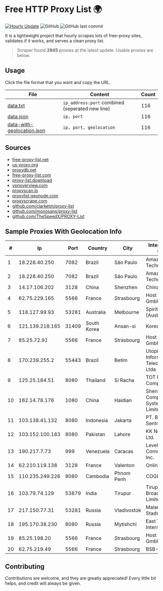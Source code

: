 
# Free HTTP Proxy List 🌍

[![Hourly Update](https://github.com/mertguvencli/http-proxy-list/actions/workflows/main.yml/badge.svg?branch=main)](https://github.com/mertguvencli/http-proxy-list/actions/workflows/main.yml)
![GitHub](https://img.shields.io/github/license/mertguvencli/http-proxy-list)
![GitHub last commit](https://img.shields.io/github/last-commit/mertguvencli/http-proxy-list)

It is a lightweight project that hourly scrapes lots of free-proxy sites, validates if it works, and serves a clean proxy list.


> Scraper found **2845** proxies at the latest update. Usable proxies are below.

## Usage

Click the file format that you want and copy the URL.


|File|Content|Count|
|----|-------|-----|
|[data.txt](https://raw.githubusercontent.com/mertguvencli/http-proxy-list/main/proxy-list/data.txt)|`ip_address:port` combined (seperated new line)|116|
|[data.json](https://raw.githubusercontent.com/mertguvencli/http-proxy-list/main/proxy-list/data.json)|`ip, port`|116|
|[data-with-geolocation.json](https://raw.githubusercontent.com/mertguvencli/http-proxy-list/main/proxy-list/data-with-geolocation.json)|`ip, port, geolocation`|116|

## Sources

* [free-proxy-list.net](https://free-proxy-list.net)
* [us-proxy.org](https://www.us-proxy.org)
* [proxydb.net](http://proxydb.net)
* [free-proxy-list.com](https://free-proxy-list.com/?page=&port=&type%5B%5D=http&type%5B%5D=https&up_time=0&search=Search)
* [proxy-list.download](https://www.proxy-list.download/HTTP)
* [vpnoverview.com](https://vpnoverview.com/privacy/anonymous-browsing/free-proxy-servers)
* [proxyscan.io](https://www.proxyscan.io)
* [proxylist.geonode.com](https://proxylist.geonode.com/api/proxy-list?limit=300&page=1&sort_by=lastChecked&sort_type=desc&protocols=http,https)
* [proxyscrape.com](https://api.proxyscrape.com/v2/?request=displayproxies&protocol=http&timeout=10000&country=all&ssl=all&anonymity=all)
* [github.com/clarketm/proxy-list](https://raw.githubusercontent.com/clarketm/proxy-list/master/proxy-list-raw.txt)
* [github.com/monosans/proxy-list](https://raw.githubusercontent.com/monosans/proxy-list/main/proxies/http.txt)
* [github.com/TheSpeedX/PROXY-List](https://raw.githubusercontent.com/TheSpeedX/PROXY-List/master/http.txt)


## Sample Proxies With Geolocation Info

|#|Ip|Port|Country|City|Internet Service Provider|
|-|--|----|-------|----|-------------------------|
|1|18.228.40.250|7082|Brazil|São Paulo|Amazon Technologies Inc.|
|2|18.228.40.250|7082|Brazil|São Paulo|Amazon Technologies Inc.|
|3|14.17.106.202|3128|China|Shenzhen|Chinanet|
|4|62.75.229.165|5566|France|Strasbourg|Host Europe GmbH|
|5|118.127.99.93|53281|Australia|Melbourne|Spirit Telecom (Australia) Pty Ltd|
|6|121.139.218.165|31409|South Korea|Ansan-si|Korea Telecom|
|7|85.25.72.91|5566|France|Strasbourg|Host Europe GmbH|
|8|170.239.255.2|55443|Brazil|Betim|Utopianet Informatica E Telecomunicacoes Ltda|
|9|125.25.184.51|8080|Thailand|Si Racha|TOT Public Company Limited|
|10|162.14.78.176|1080|China|Haidian|Shenzhen Tencent Computer Systems Company Limited|
|11|103.138.41.132|8080|Indonesia|Jakarta|PT. Bali Towerindo Sentra|
|12|103.152.100.183|8080|Pakistan|Lahore|KK Networks (Pvt) Ltd.|
|13|190.217.7.73|999|Venezuela|Caracas|Level 3 Communications, Inc.|
|14|62.210.119.138|3128|France|Valenton|Online S.A.S.|
|15|110.235.249.226|8080|Cambodia|Phnom Penh|COGETEL Co|
|16|103.79.74.129|53879|India|Tirupur|Tiruppur Broadwave Private Limited|
|17|217.150.77.31|53281|Russia|Vladivostok|Malarenergi Stadsnat AB|
|18|195.170.38.230|8080|Russia|Mytishchi|East Telecom Internet provider|
|19|85.25.198.20|5566|France|Strasbourg|Host Europe GmbH|
|20|62.75.219.49|5566|France|Strasbourg|BSB-SERVICE|



## Contributing

Contributions are welcome, and they are greatly appreciated! Every
little bit helps, and credit will always be given.

